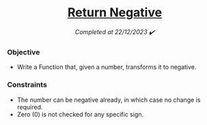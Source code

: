 <h1 align="center">
  <a href="https://www.codewars.com/kata/55685cd7ad70877c23000102/python">Return Negative</a>
</h1>

<p align="center">
  <i align="center">Completed at 22/12/2023 ✔️</i>
</p>

### Objective

- Write a Function that, given a number, transforms it to negative. 

### Constraints

- The number can be negative already, in which case no change is required.
- Zero (0) is not checked for any specific sign. 